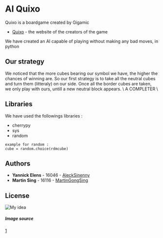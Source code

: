 # AI Quixo

Quixo is a boardgame created by Gigamic
* [Quixo](https://www.gigamic.com/game/quixo) - the website of the creators of the game

We have created an AI capable of playing without making any bad moves, in python

## Our strategy

We noticed that the more cubes bearing our symbol we have, the higher the chances of winning are. So our first strategy is to take all the neutral cubes and turn them (litteraly) on our side. Once all the border cubes are taken, we only play with ours, untill a new neutral block appears. \\ A COMPLETER \\ 

## Libraries

We have used the followings libraries : 

* cherrypy              
* sys
* random 

```
example for random : 
cube = random.choice(rdmcube)
```


## Authors

* **Yannick Elens** - 16046 - [AleckSinenny](https://github.com/AleckSinenny)
* **Martin Sing** - 16116 - [MartinGongSing](https://github.com/MartinGongSing)



## License

![My idea](https://images.says.com/uploads/story_source/source_image/475645/ea89.jpg)



##### Image source
[1](https://images.says.com/uploads/story_source/source_image/475645/ea89.jpg)

